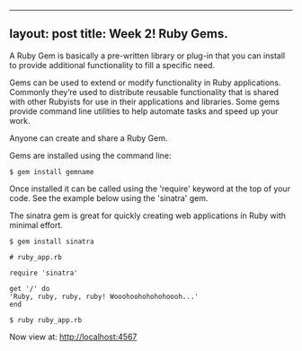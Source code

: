 
---
layout: post
title: Week 2! Ruby Gems.
---

A Ruby Gem is basically a pre-written library or plug-in that you can install to provide additional functionality to fill a specific need.

Gems can be used to extend or modify functionality in Ruby applications. Commonly they’re used to distribute reusable functionality that is shared with other Rubyists for use in their applications and libraries. Some gems provide command line utilities to help automate tasks and speed up your work.

Anyone can create and share a Ruby Gem.

Gems are installed using the command line:

```
$ gem install gemname
```

Once installed it can be called using the 'require' keyword at the top of your code. See the example below using the 'sinatra' gem.

The sinatra gem is great for quickly creating web applications in Ruby with minimal effort.

```
$ gem install sinatra
```

```
# ruby_app.rb

require 'sinatra'

get '/' do
'Ruby, ruby, ruby, ruby! Wooohoohohohohoooh...'
end
```

```
$ ruby ruby_app.rb
```

Now view at: [http://localhost:4567](http://localhost:4567)




